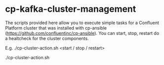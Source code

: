 # cp-kafka-cluster-management
The scripts provided here allow you to execute simple tasks for a Confluent Platform cluster that was installed with cp-ansible (https://github.com/confluentinc/cp-ansible). You can start, stop, restart do a healtcheck for the cluster components.


E.g.
./cp-cluster-action.sh <cp-ansible host inventory file> <start / stop / restart>
  
./cp-cluster-action.sh <cp-ansible host inventory file>
